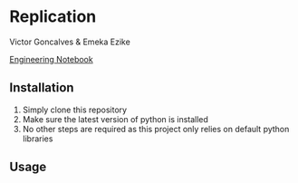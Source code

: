 # Replication 

Victor Goncalves & Emeka Ezike

[Engineering Notebook](https://docs.google.com/document/d/1S5sMQA5DNpH07CbEVKX_twklYyqPWQBLZ0j0jc64Uks/edit?usp=sharing)



## Installation

1. Simply clone this repository
2. Make sure the latest version of python is installed
3. No other steps are required as this project only relies on default python libraries

## Usage
